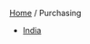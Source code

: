 <head>
    <link rel="stylesheet" type="text/css" media="all" href="/style.css">
</head>

[Home](/index.md) / Purchasing

* [India](india.md)